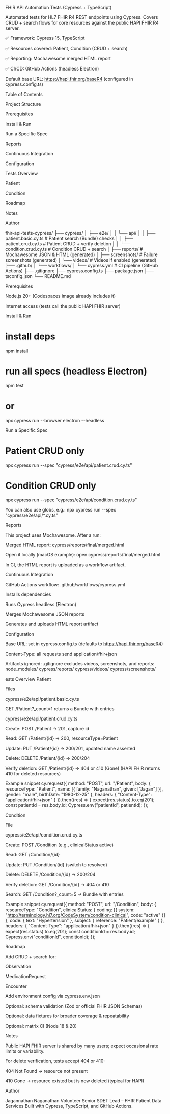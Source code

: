 FHIR API Automation Tests (Cypress + TypeScript)

Automated tests for HL7 FHIR R4 REST endpoints using Cypress.
Covers CRUD + search flows for core resources against the public HAPI FHIR R4 server.

✅ Framework: Cypress 15, TypeScript

✅ Resources covered: Patient, Condition (CRUD + search)

✅ Reporting: Mochawesome merged HTML report

✅ CI/CD: GitHub Actions (headless Electron)

Default base URL: https://hapi.fhir.org/baseR4 (configured in cypress.config.ts)

Table of Contents

Project Structure

Prerequisites

Install & Run

Run a Specific Spec

Reports

Continuous Integration

Configuration

Tests Overview

Patient

Condition

Roadmap

Notes

Author

fhir-api-tests-cypress/
├── cypress/
│ ├── e2e/
│ │ └── api/
│ │ ├── patient.basic.cy.ts # Patient search (Bundle) checks
│ │ ├── patient.crud.cy.ts # Patient CRUD + verify deletion
│ │ └── condition.crud.cy.ts # Condition CRUD + search
│ ├── reports/ # Mochawesome JSON & HTML (generated)
│ ├── screenshots/ # Failure screenshots (generated)
│ └── videos/ # Videos if enabled (generated)
├── .github/
│ └── workflows/
│ └── cypress.yml # CI pipeline (GitHub Actions)
├── .gitignore
├── cypress.config.ts
├── package.json
├── tsconfig.json
└── README.md

Prerequisites

Node.js 20+ (Codespaces image already includes it)

Internet access (tests call the public HAPI FHIR server)

Install & Run

# install deps

npm install

# run all specs (headless Electron)

npm test

# or

npx cypress run --browser electron --headless

Run a Specific Spec

# Patient CRUD only

npx cypress run --spec "cypress/e2e/api/patient.crud.cy.ts"

# Condition CRUD only

npx cypress run --spec "cypress/e2e/api/condition.crud.cy.ts"

You can also use globs, e.g.:
npx cypress run --spec "cypress/e2e/api/\*.cy.ts"

Reports

This project uses Mochawesome. After a run:

Merged HTML report:
cypress/reports/final/merged.html

Open it locally (macOS example):
open cypress/reports/final/merged.html

In CI, the HTML report is uploaded as a workflow artifact.

Continuous Integration

GitHub Actions workflow: .github/workflows/cypress.yml

Installs dependencies

Runs Cypress headless (Electron)

Merges Mochawesome JSON reports

Generates and uploads HTML report artifact

Configuration

Base URL: set in cypress.config.ts
(defaults to https://hapi.fhir.org/baseR4)

Content-Type: all requests send application/fhir+json

Artifacts ignored: .gitignore excludes videos, screenshots, and reports:
node_modules/
cypress/reports/
cypress/videos/
cypress/screenshots/

ests Overview
Patient

Files

cypress/e2e/api/patient.basic.cy.ts

GET /Patient?\_count=1 returns a Bundle with entries

cypress/e2e/api/patient.crud.cy.ts

Create: POST /Patient → 201, capture id

Read: GET /Patient/{id} → 200, resourceType=Patient

Update: PUT /Patient/{id} → 200/201, updated name asserted

Delete: DELETE /Patient/{id} → 200/204

Verify deletion: GET /Patient/{id} → 404 or 410 (Gone)
(HAPI FHIR returns 410 for deleted resources)

Example snippet
cy.request({
method: "POST",
url: "/Patient",
body: {
resourceType: "Patient",
name: [{ family: "Naganathan", given: ["Jagan"] }],
gender: "male",
birthDate: "1980-12-25"
},
headers: { "Content-Type": "application/fhir+json" }
}).then((res) => {
expect(res.status).to.eq(201);
const patientId = res.body.id;
Cypress.env("patientId", patientId);
});

Condition

File

cypress/e2e/api/condition.crud.cy.ts

Create: POST /Condition (e.g., clinicalStatus active)

Read: GET /Condition/{id}

Update: PUT /Condition/{id} (switch to resolved)

Delete: DELETE /Condition/{id} → 200/204

Verify deletion: GET /Condition/{id} → 404 or 410

Search: GET /Condition?\_count=5 → Bundle with entries

Example snippet
cy.request({
method: "POST",
url: "/Condition",
body: {
resourceType: "Condition",
clinicalStatus: {
coding: [{ system: "http://terminology.hl7.org/CodeSystem/condition-clinical", code: "active" }]
},
code: { text: "Hypertension" },
subject: { reference: "Patient/example" }
},
headers: { "Content-Type": "application/fhir+json" }
}).then((res) => {
expect(res.status).to.eq(201);
const conditionId = res.body.id;
Cypress.env("conditionId", conditionId);
});

Roadmap

Add CRUD + search for:

Observation

MedicationRequest

Encounter

Add environment config via cypress.env.json

Optional: schema validation (Zod or official FHIR JSON Schemas)

Optional: data fixtures for broader coverage & repeatability

Optional: matrix CI (Node 18 & 20)

Notes

Public HAPI FHIR server is shared by many users; expect occasional rate limits or variability.

For delete verification, tests accept 404 or 410:

404 Not Found → resource not present

410 Gone → resource existed but is now deleted (typical for HAPI)

Author

Jagannathan Naganathan
Volunteer Senior SDET Lead – FHIR Patient Data Services
Built with Cypress, TypeScript, and GitHub Actions.

